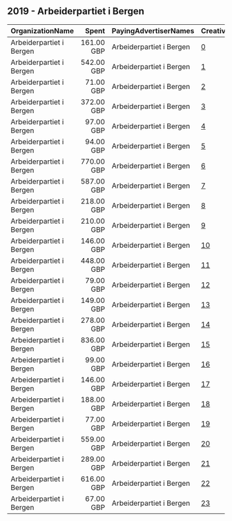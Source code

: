 ## 2019 - Arbeiderpartiet i Bergen 
|OrganizationName|Spent|PayingAdvertiserNames|CreativeUrls|Impressions|Genders|AgeBrackets|CountryCodes|BillingAddresses|CandidateBallotInformation|
|:---|---:|:---|:---|---:|:---|:---|:---|:---|:---|
|Arbeiderpartiet i Bergen|161.00 GBP|Arbeiderpartiet i Bergen|[0](https://www.snap.com/political-ads/asset/9477fefa1b113cabe606f8d5088edbd6a6c14d2a2d724c7d02a9609b3a1e594c?mediaType=mp4)|58,928||17+|norway|NO||
|Arbeiderpartiet i Bergen|542.00 GBP|Arbeiderpartiet i Bergen|[1](https://www.snap.com/political-ads/asset/8d35fce7c7c923077ef54b76b8d83bfe944c3f51b7afdffeea13ae0ed8945f01?mediaType=mp4)|353,899||17+|norway|NO||
|Arbeiderpartiet i Bergen|71.00 GBP|Arbeiderpartiet i Bergen|[2](https://www.snap.com/political-ads/asset/90bc2ee123d1f3430fb201272b1677d32d57705afea4e6047437958502b1373e?mediaType=mp4)|52,178||17+|norway|NO||
|Arbeiderpartiet i Bergen|372.00 GBP|Arbeiderpartiet i Bergen|[3](https://www.snap.com/political-ads/asset/191b61a1ebe007e3f9060e34fd33a4bb97c4ff7afef7e08927045962f47c0d6b?mediaType=mp4)|267,344||17+|norway|NO||
|Arbeiderpartiet i Bergen|97.00 GBP|Arbeiderpartiet i Bergen|[4](https://www.snap.com/political-ads/asset/3cad3f5812ae28a7dbd46f6ae87b1a613f04a9c3bf3305b4c5a4ac9d3611e7bb?mediaType=mp4)|54,162||17+|norway|NO||
|Arbeiderpartiet i Bergen|94.00 GBP|Arbeiderpartiet i Bergen|[5](https://www.snap.com/political-ads/asset/90ff7435106760ffcd18cdced2714026f2028d0258a06ffc260599d807063bf0?mediaType=mp4)|68,233||17+|norway|NO||
|Arbeiderpartiet i Bergen|770.00 GBP|Arbeiderpartiet i Bergen|[6](https://www.snap.com/political-ads/asset/4cdb56ea6cf266504e6b8b80a6955142c85da7896bf57192b48e50f85f2e7a91?mediaType=mp4)|501,344||17+|norway|NO||
|Arbeiderpartiet i Bergen|587.00 GBP|Arbeiderpartiet i Bergen|[7](https://www.snap.com/political-ads/asset/fd548657997c3fbf94635e62298769cfd2de393fe30f8554014f53e60bb84563?mediaType=mp4)|423,727||17+|norway|NO||
|Arbeiderpartiet i Bergen|218.00 GBP|Arbeiderpartiet i Bergen|[8](https://www.snap.com/political-ads/asset/0855e2b414acc4137d8f7b0be3d3b7331a29ff9105e0ce6295bfdced8021ccc2?mediaType=mp4)|141,227||17+|norway|NO||
|Arbeiderpartiet i Bergen|210.00 GBP|Arbeiderpartiet i Bergen|[9](https://www.snap.com/political-ads/asset/e1ddf95d93b92932f0fc9d6ced1b938d1b0c8b36a850dd60307c74b770285553?mediaType=mp4)|135,324||17+|norway|NO||
|Arbeiderpartiet i Bergen|146.00 GBP|Arbeiderpartiet i Bergen|[10](https://www.snap.com/political-ads/asset/902e2854dc44d518da9e97fc25edf26a432d34b79bdf5a7597152d6488d5504e?mediaType=mp4)|67,464||17+|norway|NO||
|Arbeiderpartiet i Bergen|448.00 GBP|Arbeiderpartiet i Bergen|[11](https://www.snap.com/political-ads/asset/8571c5f70061480fee0756e0865b89eed4999085c4ec7a19865e6d2b3d47b8ee?mediaType=mp4)|322,336||17+|norway|NO||
|Arbeiderpartiet i Bergen|79.00 GBP|Arbeiderpartiet i Bergen|[12](https://www.snap.com/political-ads/asset/4517028e9c6aaed2e07ff4ebe484e0a8304081b49e78367f94365e3b3cd86bb8?mediaType=mp4)|57,565||17+|norway|NO||
|Arbeiderpartiet i Bergen|149.00 GBP|Arbeiderpartiet i Bergen|[13](https://www.snap.com/political-ads/asset/9e922f45b8306f3b7524585fd6a8b5992a30a8c66c5cfa673905a2412e37f875?mediaType=mp4)|54,524||17+|norway|NO||
|Arbeiderpartiet i Bergen|278.00 GBP|Arbeiderpartiet i Bergen|[14](https://www.snap.com/political-ads/asset/b42a0a30087d7a976e49b841474cfd9114ea7c46de816304f53392aff4ef5417?mediaType=mp4)|179,867||17+|norway|NO||
|Arbeiderpartiet i Bergen|836.00 GBP|Arbeiderpartiet i Bergen|[15](https://www.snap.com/political-ads/asset/d609f0eba59e433d4160d6e189397106b2e24bdf5c89eb9f86b5b574015267ac?mediaType=mp4)|438,873||17+|norway|NO||
|Arbeiderpartiet i Bergen|99.00 GBP|Arbeiderpartiet i Bergen|[16](https://www.snap.com/political-ads/asset/01d4fea93a36bbb3e43934f081c730d2c2a99a3b09ce9f3c5aa32e6aa5950b4d?mediaType=mp4)|55,868||17+|norway|NO||
|Arbeiderpartiet i Bergen|146.00 GBP|Arbeiderpartiet i Bergen|[17](https://www.snap.com/political-ads/asset/b5a60356285dca9c8227e417cfbbe7318e72a334defeb6e0e95d7aea8b08666f?mediaType=mp4)|80,818||17+|norway|NO||
|Arbeiderpartiet i Bergen|188.00 GBP|Arbeiderpartiet i Bergen|[18](https://www.snap.com/political-ads/asset/c2b2ae03a2e669fa41f207832f3785d03ccfd18f5c8431aba05e5a6e75f59440?mediaType=mp4)|99,025||17+|norway|NO||
|Arbeiderpartiet i Bergen|77.00 GBP|Arbeiderpartiet i Bergen|[19](https://www.snap.com/political-ads/asset/cc895e60d60cc1584da7605b72a59112c9f78f748067f2316e0f4070522c8c25?mediaType=mp4)|55,924||17+|norway|NO||
|Arbeiderpartiet i Bergen|559.00 GBP|Arbeiderpartiet i Bergen|[20](https://www.snap.com/political-ads/asset/fdd47666e5620e1dc73ca7e4f6a4455d9a9dbb47ccb1b084f5ad7d1786c20341?mediaType=mp4)|362,268||17+|norway|NO||
|Arbeiderpartiet i Bergen|289.00 GBP|Arbeiderpartiet i Bergen|[21](https://www.snap.com/political-ads/asset/707c7543c45b5a4b40dd9828bc0603b04cb4390a461af6476053a32e68e8a9aa?mediaType=mp4)|127,378||17+|norway|NO||
|Arbeiderpartiet i Bergen|616.00 GBP|Arbeiderpartiet i Bergen|[22](https://www.snap.com/political-ads/asset/93c437eab29ffd0851166db9f495b58ca95a2114582e5fe6760716cdbaad6c7c?mediaType=mp4)|323,744||17+|norway|NO||
|Arbeiderpartiet i Bergen|67.00 GBP|Arbeiderpartiet i Bergen|[23](https://www.snap.com/political-ads/asset/87cc70b80be5587d2fd300d5ba22d67b3831e8103a9e6dca8f877f72583d7973?mediaType=mp4)|48,622||17+|norway|NO||
